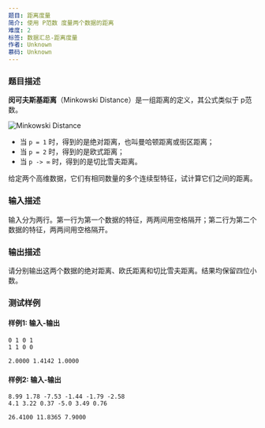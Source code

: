 ```yaml
---
题目: 距离度量
简介: 使用 P范数 度量两个数据的距离
难度: 2
标签: 数据汇总-距离度量
作者: Unknown
慕码: Unknown
---
```


### 题目描述

**闵可夫斯基距离**（Minkowski Distance）是一组距离的定义，其公式类似于 p范数。

![Minkowski Distance](https://gss3.bdstatic.com/7Po3dSag_xI4khGkpoWK1HF6hhy/baike/s%3D183/sign=aace18b19f58d109c0e3adbae25accd0/d53f8794a4c27d1ea581400b16d5ad6edcc4385d.jpg)

- 当 `p = 1` 时，得到的是绝对距离，也叫曼哈顿距离或街区距离；
- 当 `p = 2` 时，得到的是欧式距离；
- 当 `p -> ∞` 时，得到的是切比雪夫距离。

给定两个高维数据，它们有相同数量的多个连续型特征，试计算它们之间的距离。

### 输入描述

输入分为两行。第一行为第一个数据的特征，两两间用空格隔开；第二行为第二个数据的特征，两两间用空格隔开。

### 输出描述

请分别输出这两个数据的绝对距离、欧氏距离和切比雪夫距离。结果均保留四位小数。

### 测试样例

#### 样例1: 输入-输出

```
0 1 0 1
1 1 0 0
```

```
2.0000 1.4142 1.0000
```

#### 样例2: 输入-输出

```
8.99 1.78 -7.53 -1.44 -1.79 -2.58
4.1 3.22 0.37 -5.0 3.49 0.76
```

```
26.4100 11.8365 7.9000
```

